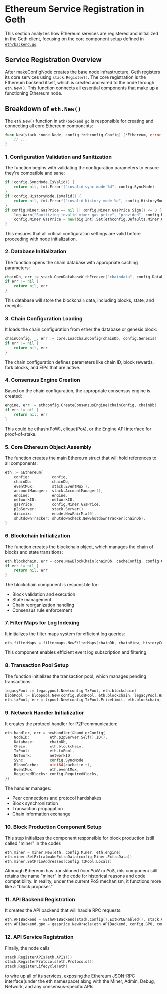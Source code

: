 # Ethereum Service Registration in Geth

This section analyzes how Ethereum services are registered and initialized in the Geth client, focusing on the core component setup defined in [`eth/backend.go`](https://github.com/ethereum/go-ethereum/blob/master/eth/backend.go).

## Service Registration Overview

After makeConfigNode creates the base node infrastructure, Geth registers its core services using `stack.Register()`. The core registration is the Ethereum backend itself, which is created and wired to the node through `eth.New()`. This function connects all essential components that make up a functioning Ethereum node.

## Breakdown of `eth.New()`

The `eth.New()` function in `eth/backend.go` is responsible for creating and connecting all core Ethereum components:

```go
func New(stack *node.Node, config *ethconfig.Config) (*Ethereum, error) {
    // ...
}
```

### 1. Configuration Validation and Sanitization

The function begins with validating the configuration parameters to ensure they're compatible and sane:

```go
if !config.SyncMode.IsValid() {
    return nil, fmt.Errorf("invalid sync mode %d", config.SyncMode)
}
if !config.HistoryMode.IsValid() {
    return nil, fmt.Errorf("invalid history mode %d", config.HistoryMode)
}
if config.Miner.GasPrice == nil || config.Miner.GasPrice.Sign() <= 0 {
    log.Warn("Sanitizing invalid miner gas price", "provided", config.Miner.GasPrice, "updated", ethconfig.Defaults.Miner.GasPrice)
    config.Miner.GasPrice = new(big.Int).Set(ethconfig.Defaults.Miner.GasPrice)
}
```

This ensures that all critical configuration settings are valid before proceeding with node initialization.

### 2. Database Initialization

The function opens the chain database with appropriate caching parameters:

```go
chainDb, err := stack.OpenDatabaseWithFreezer("chaindata", config.DatabaseCache, config.DatabaseHandles, config.DatabaseFreezer, "eth/db/chaindata/", false)
if err != nil {
    return nil, err
}
```

This database will store the blockchain data, including blocks, state, and receipts.

### 3. Chain Configuration Loading

It loads the chain configuration from either the database or genesis block:

```go
chainConfig, _, err := core.LoadChainConfig(chainDb, config.Genesis)
if err != nil {
    return nil, err
}
```

The chain configuration defines parameters like chain ID, block rewards, fork blocks, and EIPs that are active.

### 4. Consensus Engine Creation

Based on the chain configuration, the appropriate consensus engine is created:

```go
engine, err := ethconfig.CreateConsensusEngine(chainConfig, chainDb)
if err != nil {
    return nil, err
}
```

This could be ethash(PoW), clique(PoA), or the Engine API interface for proof-of-stake.

### 5. Core Ethereum Object Assembly

The function creates the main Ethereum struct that will hold references to all components:

```go
eth := &Ethereum{
    config:          config,
    chainDb:         chainDb,
    eventMux:        stack.EventMux(),
    accountManager:  stack.AccountManager(),
    engine:          engine,
    networkID:       networkID,
    gasPrice:        config.Miner.GasPrice,
    p2pServer:       stack.Server(),
    discmix:         enode.NewFairMix(0),
    shutdownTracker: shutdowncheck.NewShutdownTracker(chainDb),
}
```

### 6. Blockchain Initialization

The function creates the blockchain object, which manages the chain of blocks and state transitions:

```go
eth.blockchain, err = core.NewBlockChain(chainDb, cacheConfig, config.Genesis, &overrides, eth.engine, vmConfig, &config.TransactionHistory)
if err != nil {
    return nil, err
}
```

The blockchain component is responsible for:

- Block validation and execution
- State management
- Chain reorganization handling
- Consensus rule enforcement

### 7. Filter Maps for Log Indexing

It initializes the filter maps system for efficient log queries:

```go
eth.filterMaps = filtermaps.NewFilterMaps(chainDb, chainView, historyCutoff, finalBlock, filtermaps.DefaultParams, fmConfig)
```

This component enables efficient event log subscription and filtering.

### 8. Transaction Pool Setup

The function initializes the transaction pool, which manages pending transactions:

```go
legacyPool := legacypool.New(config.TxPool, eth.blockchain)
blobPool := blobpool.New(config.BlobPool, eth.blockchain, legacyPool.HasPendingAuth)
eth.txPool, err = txpool.New(config.TxPool.PriceLimit, eth.blockchain, []txpool.SubPool{legacyPool, blobPool})
```

### 9. Network Handler Initialization

It creates the protocol handler for P2P communication:

```go
eth.handler, err = newHandler(&handlerConfig{
    NodeID:         eth.p2pServer.Self().ID(),
    Database:       chainDb,
    Chain:          eth.blockchain,
    TxPool:         eth.txPool,
    Network:        networkID,
    Sync:           config.SyncMode,
    BloomCache:     uint64(cacheLimit),
    EventMux:       eth.eventMux,
    RequiredBlocks: config.RequiredBlocks,
})
```

The handler manages:

- Peer connections and protocol handshakes
- Block synchronization
- Transaction propagation
- Chain information exchange

### 10. Block Production Component Setup

This step initializes the component responsible for block production (still called "miner" in the code):

```go
eth.miner = miner.New(eth, config.Miner, eth.engine)
eth.miner.SetExtra(makeExtraData(config.Miner.ExtraData))
eth.miner.SetPrioAddresses(config.TxPool.Locals)
```

Although Ethereum has transitioned from PoW to PoS, this component still retains the name "miner" in the code for historical reasons and code compatibility. In reality, under the current PoS mechanism, it functions more like a "block proposer."

### 11. API Backend Registration

It creates the API backend that will handle RPC requests:

```go
eth.APIBackend = &EthAPIBackend{stack.Config().ExtRPCEnabled(), stack.Config().AllowUnprotectedTxs, eth, nil}
eth.APIBackend.gpo = gasprice.NewOracle(eth.APIBackend, config.GPO, config.Miner.GasPrice)
```

### 12. API Service Registration

Finally, the node calls

```go
stack.RegisterAPIs(eth.APIs())
stack.RegisterProtocols(eth.Protocols())
stack.RegisterLifecycle(eth)
```

to wire up all of its services, exposing the Ethereum JSON-RPC interface(under the eth namespace) along with the Miner, Admin, Debug, Network, and any consensus-specific APIs.
